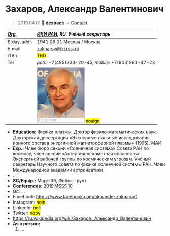 # Захаров, Александр Валентинович
> 2019.04.01 **[🚀](../index/index.md) [despace](index.md)** → [Contact](contact.md)

|*[Org.](contact.md)*|*[ИКИ РАН](zz_iki_ras.md), RU. Учёный секретарь*|
|:--|:--|
|B‑day, addr.| 1941.06.01 Москва / Москва |
|E‑mail| <zakharov@iki.rssi.ru> |
|i18n| <mark>TBD</mark> |
|Tel|*раб.:* +7(495)333-20-45; *mobile:* +7(903)961-47-23 |
|| ![](f/contact/z/zaharov_001_photo.jpg) <mark>nosign</mark> |

   - **[Education](edu.md):** Физика плазмы, Доктор физико‑математических наук. Докторская диссертация «Экспериментальные исследования ионного состава энергичной магнитосферной плазмы» (1995). МАИ.
   - **Exp.:** Член бюро секции «Солнечная система» Совета РАН по космосу, член секции «Астероидно‑кометная опасность» Экспертной рабочей группы по космическим угрозам. Учёный секретарь Научного совета по физике солнечной системы РАН. Член Международной академии астронавтики.
   - …
   - **SC/Equip.:** Марс‑96, Фобос‑Грунт
   - **Conferences:** 2019 [MSSS 10](msss_10.md)
   - Git: …
   - Facebook: <https://www.facebook.com/alexander.zakharov1>
   - Instagram: <mark>noin</mark>
   - LinkedIn: <mark>noli</mark>
   - Twitter: <mark>notw</mark>
   - <https://ru.wikipedia.org/wiki/Захаров,_Александр_Валентинович>
   - **As a person:**
      1. …
